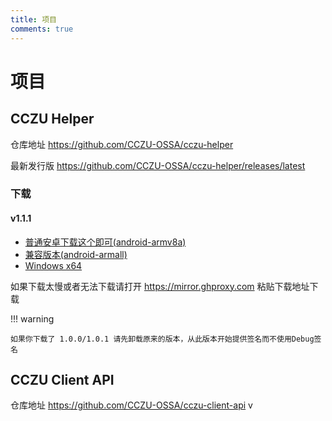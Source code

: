 ```yaml
---
title: 项目
comments: true
---
```


# 项目

## CCZU Helper

仓库地址 https://github.com/CCZU-OSSA/cczu-helper

最新发行版 https://github.com/CCZU-OSSA/cczu-helper/releases/latest

### 下载

#### v1.1.1

 - [普通安卓下载这个即可(android-armv8a)](https://github.com/CCZU-OSSA/cczu-helper/releases/download/v1.1.1/app-arm64-v8a-release.apk)
 - [兼容版本(android-armall)](https://github.com/CCZU-OSSA/cczu-helper/releases/download/v1.1.1/app-release.apk)
 - [Windows x64](https://github.com/CCZU-OSSA/cczu-helper/releases/download/v1.1.1/windows-x64.zip)

如果下载太慢或者无法下载请打开 https://mirror.ghproxy.com 粘贴下载地址下载

!!! warning

    如果你下载了 1.0.0/1.0.1 请先卸载原来的版本，从此版本开始提供签名而不使用Debug签名


## CCZU Client API

仓库地址 https://github.com/CCZU-OSSA/cczu-client-api
v